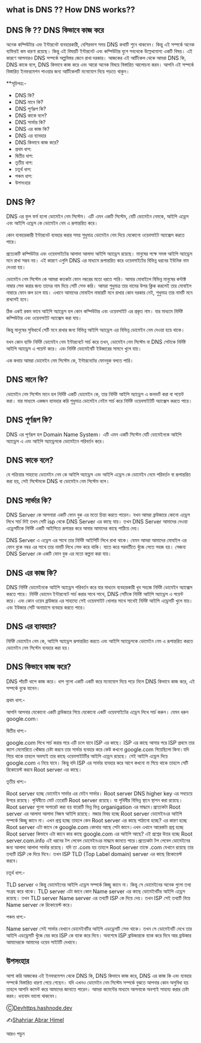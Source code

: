 ## what is DNS ?? How DNS works??

## DNS কি ?? DNS কিভাবে কাজ করে

অনেক কম্পিউটার এবং ইন্টারনেট ব্যবহারকারী, বেশিরভাগ সময় DNS কথাটি শুনে থাকবেন। কিন্তু এই সম্পর্কে অনেক ব্যক্তিরই কম ধারণা রয়েছে। কিন্তু এই বিষয়টি ইন্টারনেট এবং কম্পিউটার যুগে সবথেকে উল্লেখযোগ্য একটি বিষয়। এই কারণে আপনারও DNS সম্পর্কে অল্পবিস্তর জেনে রাখা দরকার।
আজকের এই আর্টিকেল থেকে আমরা DNS কি, DNS কাকে বলে, DNS কিভাবে কাজ করে এবং আরো অনেক বিষয়ে বিস্তারিত আলোচনা করব। আপনি এই সম্পর্কে বিস্তারিত ইনফরমেশন পাওয়ার জন্য আর্টিকেলটি মনোযোগ দিয়ে পড়তে থাকুন।

**সূচিপত্র:-
- DNS কি?
- DNS মানে কি?
- DNS পূর্ণরূপ কি?
- DNS কাকে বলে?
- DNS সার্ভার কি?
- DNS এর কাজ কি?
- DNS এর ব্যাবহার
- DNS কিভাবে কাজ করে?
- প্রথম ধাপ:
- দ্বিতীয় ধাপ:
- তৃতীয় ধাপ:
- চতূর্থ ধাপ:
- পঞ্চম ধাপ:
- উপসংহার


## DNS কি?

DNS এর ফুল ফর্ম হলো ডোমেইন নেম সিস্টেম। এটি এমন একটি সিস্টেম, যেটি ডোমেইন নেমকে, আইপি এড্রেস এবং আইপি এড্রেস কে ডোমেইন নেম এ রূপান্তরিত করে।

কোন ব্যবহারকারী ইন্টারনেট ব্যবহার করার সময় শুধুমাত্র ডোমেইন নেম দিয়ে যেকোনো ওয়েবসাইট অ্যাক্সেস করতে পারে।

প্রত্যেকটি কম্পিউটার এবং ওয়েবসাইটের আলাদা আলাদা আইপি অ্যাড্রেস রয়েছে। মানুষের পক্ষে সমস্ত আইপি অ্যাড্রেস মনে রাখা সম্ভব নয়। এই কারণে এগুলি DNS এর মাধ্যমে রূপান্তরিত করে ওয়েবসাইটের বিভিন্ন ধরনের ইউনিক নাম দেওয়া হয়।

ডোমেইন নেম সিস্টেম কে আমরা কতকটা ফোন নম্বরের মতো ধরতে পারি। আমার মোবাইলে বিভিন্ন মানুষের কন্টাক্ট নাম্বার সেভ করার জন্য তাদের নাম দিয়ে সেটি সেভ করি। আমরা শুধুমাত্র তার নামের উপর ক্লিক করলেই তার মোবাইল নাম্বারে ফোন কল চলে যায়। এখানে আমাদের মোবাইল নাম্বারটি মনে রাখার কোন দরকার নেই, শুধুমাত্র তার নামটি মনে রাখলেই হবে।

ঠিক একই রকম ভাবে আইপি অ্যাড্রেস হল কোন কম্পিউটার এবং ওয়েবসাইট এর প্রকৃত নাম। যার মাধ্যমে নির্দিষ্ট কম্পিউটার এবং ওয়েবসাইট অ্যাক্সেস করা যায়।

কিন্তু মানুষের সুবিধার্থে সেটি মনে রাখার জন্য বিভিন্ন আইপি অ্যাড্রেস এর বিভিন্ন ডোমেইন নেম দেওয়া হয়ে থাকে।

যখন কোন ব্যক্তি নির্দিষ্ট ডোমেইন নেম ইন্টারনেটে সার্চ করে তখন, ডোমেইন নেম সিস্টেম বা DNS সেটাকে নির্দিষ্ট আইপি অ্যাড্রেস এ পয়েন্ট করে। এবং নির্দিষ্ট ডোমেইনটি ইউজারের সামনে খুলে যায়।

এক কথায় আমরা ডোমেইন নেম সিস্টেম কে, ইন্টারনেটের ফোনবুক বলতে পারি।

## DNS মানে কি?
ডোমেইন নেম সিস্টেম মানে হল নির্দিষ্ট একটি ডোমেইন কে, তার নির্দিষ্ট আইপি অ্যাড্রেস এ কনভার্ট করা বা পয়েন্ট করা। যার মাধ্যমে একজন ব্যাবহার করি শুধুমাত্র ডোমেইন নেইম সার্চ করে নির্দিষ্ট ওয়েবসাইটটি অ্যাক্সেস করতে পারে।

## DNS পূর্ণরূপ কি?
DNS এর পূর্ণরূপ হল Domain Name System। এটি এমন একটি সিস্টেম যেটি ডোমেইনকে আইপি অ্যাড্রেস এ এবং আইপি অ্যাড্রেসকে ডোমেইনে পরিবর্তন করে।

## DNS কাকে বলে?
যে পক্রিয়ার সাহায্যে ডোমেইন নেম কে আইপি অ্যাড্রেস এবং আইপি এড্রেস কে ডোমেইন নেমে পরিবর্তন বা রূপান্তরিত করা হয়, সেই সিস্টেমকে DNS বা ডোমেইন নেম সিস্টেম বলে।

## DNS সার্ভার কি?
DNS Server কে আপনারা একটি ফোন বুক এর মতো চিন্তা করতে পারেন। যখন আমরা ব্রাউজারে কোনো এড্রেস লিখে সার্চ দিই তখন সেটি isp থেকে DNS Server এর কাছে যায়। তখন DNS Server আমাদের দেওয়া এড্রেসটিকে নির্দিষ্ট একটি আইপিতে রূপান্তর করে আবার আমাদের কাছে পাঠিয়ে দেয়।

 DNS Server এ এড্রেস এর সাথে তার নির্দিষ্ট আইপিটি লিখে রাখা থাকে। যেমন আমরা আমাদের মোবাইল এর ফোন বুকে নম্বর এর সাথে তার নামটি লিখে সেভ করে থাকি। যাতে করে পরবর্তীতে খুঁজে পেতে সহজ হয়। সেজন্য DNS Server কে একটি ফোন বুক এর মতো কল্পনা করা যায়।

## DNS এর কাজ কি?
DNS নির্দিষ্ট ডোমেইনকে আইপি অ্যাড্রেস পরিবর্তন করে যার মাধ্যমে ব্যবহারকারী খুব সহজে নির্দিষ্ট ডোমেইন অ্যাক্সেস করতে পারে। নির্দিষ্ট ডোমেন ইন্টারনেটে সার্চ করার সাথে সাথে, DNS সেটিকে নির্দিষ্ট আইপি অ্যাড্রেস এ পয়েন্ট করে।
এবং কোন ওয়েব ব্রাউজার এর সাহায্যে সেই ওয়েবসাইট খোলার সাথে সাথেই নির্দিষ্ট আইপি এড্রেসটি খুলে যায়। এবং ইউজার সেটি অনায়াসে ব্যবহার করতে পারে।

## DNS এর ব্যাবহার?

নির্দিষ্ট ডোমেইন নেম কে, আইপি অ্যাড্রেস রূপান্তরিত করতে এবং আইপি অ্যাড্রেসকে ডোমেইন নেম এ রূপান্তরিত করতে ডোমেইন নেম সিস্টেম ব্যবহার করা হয়।

## DNS কিভাবে কাজ করে?

DNS পাঁচটি ধাপে কাজ করে। ধাপ গুলো একটি একটি করে মনোযোগ দিয়ে পড়ে নিলে DNS কিভাবে কাজ করে, এই সম্পর্কে বুঝে যাবেন।

প্রথম ধাপ:-

আপনি আপনার যেকোনো একটি ব্রাউজারে গিয়ে যেকোনো একটি ওয়েবসাইটের এড্রেস লিখে সার্চ করুন। যেমন ধরুন google.com।

দ্বিতীয় ধাপ:-

google.com লিখে সার্চ করার পরে এটি চলে যাবে ISP এর কাছে। ISP এর কাছে আসার পরে ISP প্রথমে তার ক্যাশ মেমোরিতে খোঁজার চেষ্টা করবে তার সার্ভার ব্যবহার করে কেউ কখনো google.com গিয়েছিলো কিনা।যদি গিয়ে থাকে তাহলে অবস্যই তার কাছে ওয়েবসাইটটির আইপি এড্রেস রয়েছে। সেই আইপি এড্রেস দিয়ে google.com এ নিয়ে যাবে। কিন্তু যদি ISP এর সার্ভার ব্যবহার করে আগে কখনো না গিয়ে থাকে তাহলে সেটি রিকোয়েস্ট করবে Root server এর কাছে।

তৃতীয় ধাপ:-

Root server হচ্ছে ডোমেইন সার্ভার এর মেইন সার্ভার। Root server DNS higher key এর সবচেয়ে উপরে রয়েছে। পৃথিবীতে মোট তেরোটি Root server রয়েছে। যা পৃথিবীর বিভিন্ন স্থানে স্থাপন করা রয়েছে। Root server গুলো অপারেট করা হয় বারোটি ভিন্ন ভিন্ন organigation এর মাদ্ধমে।প্রত্যেকটা Root server এর আলাদা আলাদা নিজস্ব আইপি রয়েছে। মজার বিষয় হচ্ছে Root server ডোমেইনএর আইপি সম্পর্কে কিচ্ছু জানে না। এখন প্রশ্ন হচ্ছে তাহলে কেন Root server এর কাছে পাঠানো হচ্ছে? এর কারণ হচ্ছে Root server এটা জানে কে google.com কোথায় আছে সেটা জানে।এখন এখানে আরেকটা প্রশ্ন হচ্ছে Root server কিভাবে এটা জানে কার কাছে google.com এর আইপি আছে? এই প্রশ্নের উত্তর হচ্ছে Root server.com.info এই ধরনের টপ লেবেল ডোমেইনএর মাদ্ধমে জানতে পারে।প্রত্যেকটা টপ লেবেল ডোমেইনের জন্য আলাদা আলাদা সার্ভার রয়েছে। যদি তা .com হয় তাহলে Root server তাকে .com যেখানে রয়েছে তার তথ্যটি ISP কে দিয়ে দিবে। তখন ISP TLD (Top Label domain) server এর কাছে রিকোয়েস্ট করবে।

চতূর্থ ধাপ:-

TLD server ও কিন্তু ডোমেইনের আইপি এড্রেস সম্পর্কে কিচ্ছু জানে না। কিন্তু সে ডোমেইনের অনেক গুলো তথ্য সংগ্রহ করে থাকে। TLD server এটা জানে কোন Name server এর কাছে ডোমেইনটির আইপি এড্রেস রয়েছে। তখন TLD server Name server এর তথ্যটি ISP কে দিয়ে দেয়। তখন ISP সেই তথ্যটি নিয়ে Name server কে রিকোয়েস্ট করে।

পঞ্চম ধাপ:-

Name server সেই সার্ভার যেখানে ডোমেইনটির আইপি এডড্রেসটি সেভ থাকে। তখন সে ডোমেইনটি দেখে তার আইপি এডড্রেসটি খুঁজে বের করে ISP কে ব্যাক করে দিবে। অবশেষে ISP ব্রাউজারকে ব্যাক করে দিবে আর ব্রাউজার আমাদেরকে আমাদের ওয়েব সাইটটি দেখাবে।

## উপসংহার

আশা করি আজকের এই ইনফরমেশন থেকে DNS কি, DNS কিভাবে কাজ করে, DNS এর কাজ কি এবং ব্যবহার সম্পর্কে বিস্তারিত ধারণা পেয়ে গেছেন। যদি এখনও ডোমেইন নেম সিস্টেম সম্পর্কে বুঝতে আপনার কোন অসুবিধা হয় তাহলে আপনি কমেন্ট করে আমাদের জানাতে পারেন। আমরা কমেন্টের মাধ্যমে আপনাকে অবশ্যই সাহায্য করার চেষ্টা করব। ধন্যবাদ ভালো থাকবেন।

Ⓒ[Devhttps.hashnode.dev](https://devhttps.hashnode.dev/what-is-dns)

✍️[Shahriar Abrar Himel](https://www.facebook.com/shahriarabrarhimel/)


আরও পড়ুন
